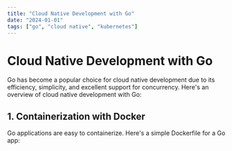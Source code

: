 ```yaml
---
title: "Cloud Native Development with Go"
date: "2024-01-01"
tags: ["go", "cloud native", "kubernetes"]
---
```


# Cloud Native Development with Go

Go has become a popular choice for cloud native development due to its efficiency, simplicity, and excellent support for concurrency. Here's an overview of cloud native development with Go:

## 1. Containerization with Docker

Go applications are easy to containerize. Here's a simple Dockerfile for a Go app:
